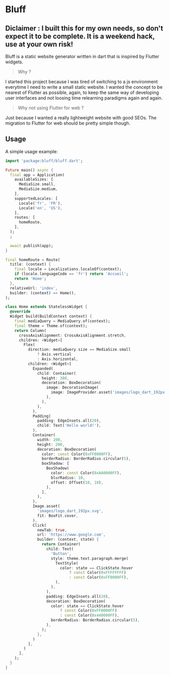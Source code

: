 # Bluff

## Diclaimer : I built this for my own needs, so don't expect it to be complete. It is a weekend hack, use at your own risk!

Bluff is a static website generator written in dart that is inspired by Flutter widgets.
 
 > Why ?

I started this project because I was tired of switching to a js environment everytime I need to write a small static website. I wanted the concept to be nearest of Flutter as possible, again, to keep the same way of developing user interfaces and not loosing time relearning paradigms again and again.

> Why not using Flutter for web ?

Just because I wanted a really lightweight website with good SEOs. The migration to Flutter for web should be pretty simple though.

## Usage

A simple usage example:

```dart
import 'package:bluff/bluff.dart';

Future main() async {
  final app = Application(
    availableSizes: [
      MediaSize.small,
      MediaSize.medium,
    ],
    supportedLocales: [
      Locale('fr', 'FR'),
      Locale('en', 'US'),
    ],
    routes: [
      homeRoute,
    ],
  );
  ;

  await publish(app);
}

final homeRoute = Route(
  title: (context) {
    final locale = Localizations.localeOf(context);
    if (locale.languageCode == 'fr') return 'Accueil';
    return 'Home';
  },
  relativeUrl: 'index',
  builder: (context) => Home(),
);

class Home extends StatelessWidget {
  @override
  Widget build(BuildContext context) {
    final mediaQuery = MediaQuery.of(context);
    final theme = Theme.of(context);
    return Column(
      crossAxisAlignment: CrossAxisAlignment.stretch,
      children: <Widget>[
        Flex(
          direction: mediaQuery.size == MediaSize.small
              ? Axis.vertical
              : Axis.horizontal,
          children: <Widget>[
            Expanded(
              child: Container(
                height: 300,
                decoration: BoxDecoration(
                  image: DecorationImage(
                    image: ImageProvider.asset('images/logo_dart_192px.svg'),
                  ),
                ),
              ),
            ),
            Padding(
              padding: EdgeInsets.all(20),
              child: Text('Hello world!'),
            ),
            Container(
              width: 200,
              height: 200,
              decoration: BoxDecoration(
                color: const Color(0xFF0000FF),
                borderRadius: BorderRadius.circular(5),
                boxShadow: [
                  BoxShadow(
                    color: const Color(0xAA0000FF),
                    blurRadius: 10,
                    offset: Offset(10, 10),
                  ),
                ],
              ),
            ),
            Image.asset(
              'images/logo_dart_192px.svg',
              fit: BoxFit.cover,
            ),
            Click(
              newTab: true,
              url: 'https://www.google.com',
              builder: (context, state) {
                return Container(
                  child: Text(
                    'Button',
                    style: theme.text.paragraph.merge(
                      TextStyle(
                        color: state == ClickState.hover
                            ? const Color(0xFFFFFFFF)
                            : const Color(0xFF0000FF),
                      ),
                    ),
                  ),
                  padding: EdgeInsets.all(20),
                  decoration: BoxDecoration(
                    color: state == ClickState.hover
                        ? const Color(0xFF0000FF)
                        : const Color(0x440000FF),
                    borderRadius: BorderRadius.circular(5),
                  ),
                );
              },
            )
          ],
        )
      ],
    );
  }
}

```
